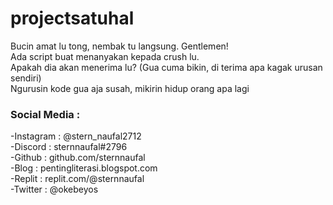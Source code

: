 # projectsatuhal
Bucin amat lu tong, nembak tu langsung. Gentlemen!<br>
Ada script buat menanyakan kepada crush lu. <br>
Apakah dia akan menerima lu? (Gua cuma bikin, di terima apa kagak urusan sendiri)<br>
Ngurusin kode gua aja susah, mikirin hidup orang apa lagi<br>
<h3><b>Social Media :</b><br></h3>
-Instagram : @stern_naufal2712 <br>
-Discord : sternnaufal#2796 <br>
-Github : github.com/sternnaufal <br>
-Blog : pentingliterasi.blogspot.com <br>
-Replit : replit.com/@sternnaufal <br>
-Twitter : @okebeyos
